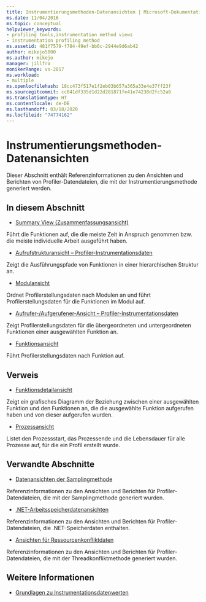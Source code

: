 ```yaml
---
title: Instrumentierungsmethoden-Datenansichten | Microsoft-Dokumentation
ms.date: 11/04/2016
ms.topic: conceptual
helpviewer_keywords:
- profiling tools,instrumentation method views
- instrumentation profiling method
ms.assetid: 481f7579-f784-49ef-bb6c-2944e9d6ab42
author: mikejo5000
ms.author: mikejo
manager: jillfra
monikerRange: vs-2017
ms.workload:
- multiple
ms.openlocfilehash: 18cc473f517e1f2eb03b657a365a33e4e37ff23f
ms.sourcegitcommit: cc841df335d1d22d281871fe41e74238d2fc52a6
ms.translationtype: HT
ms.contentlocale: de-DE
ms.lasthandoff: 03/18/2020
ms.locfileid: "74774162"
---
```

# <a name="instrumentation-method-data-views"></a>Instrumentierungsmethoden-Datenansichten
Dieser Abschnitt enthält Referenzinformationen zu den Ansichten und Berichten von Profiler-Datendateien, die mit der Instrumentierungsmethode generiert werden.

## <a name="in-this-section"></a>In diesem Abschnitt
- [Summary View (Zusammenfassungsansicht)](../profiling/summary-view-instrumentation-data.md)

 Führt die Funktionen auf, die die meiste Zeit in Anspruch genommen bzw. die meiste individuelle Arbeit ausgeführt haben.

- [Aufrufstrukturansicht – Profiler-Instrumentationsdaten](../profiling/call-tree-view-instrumentation-data.md)

 Zeigt die Ausführungspfade von Funktionen in einer hierarchischen Struktur an.

- [Modulansicht](../profiling/modules-view-instrumentation-data.md)

 Ordnet Profilerstellungsdaten nach Modulen an und führt Profilerstellungsdaten für die Funktionen im Modul auf.

- [Aufrufer-/Aufgerufener-Ansicht – Profiler-Instrumentationsdaten](../profiling/caller-callee-view-instrumentation-data.md)

 Zeigt Profilerstellungsdaten für die übergeordneten und untergeordneten Funktionen einer ausgewählten Funktion an.

- [Funktionsansicht](../profiling/functions-view-instrumentation-data.md)

 Führt Profilerstellungsdaten nach Funktion auf.

## <a name="reference"></a>Verweis
- [Funktionsdetailansicht](../profiling/function-details-view.md)

 Zeigt ein grafisches Diagramm der Beziehung zwischen einer ausgewählten Funktion und den Funktionen an, die die ausgewählte Funktion aufgerufen haben und von dieser aufgerufen wurden.

- [Prozessansicht](../profiling/process-view.md)

 Listet den Prozessstart, das Prozessende und die Lebensdauer für alle Prozesse auf, für die ein Profil erstellt wurde.

## <a name="related-sections"></a>Verwandte Abschnitte
- [Datenansichten der Samplingmethode](../profiling/profiler-sampling-method-data-views.md)

 Referenzinformationen zu den Ansichten und Berichten für Profiler-Datendateien, die mit der Samplingmethode generiert wurden.

- [.NET-Arbeitsspeicherdatenansichten](../profiling/dotnet-memory-data-views.md)

 Referenzinformationen zu den Ansichten und Berichten für Profiler-Datendateien, die .NET-Speicherdaten enthalten.

- [Ansichten für Ressourcenkonfliktdaten](../profiling/resource-contention-data-views.md)

 Referenzinformationen zu den Ansichten und Berichten für Profiler-Datendateien, die mit der Threadkonfliktmethode generiert wurden.

## <a name="see-also"></a>Weitere Informationen
- [Grundlagen zu Instrumentationsdatenwerten](../profiling/understanding-instrumentation-data-values.md)
